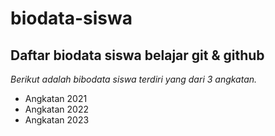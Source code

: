 # biodata-siswa
Daftar biodata siswa belajar git &amp; github
---
*Berikut adalah bibodata siswa terdiri yang dari 3 angkatan.*
- Angkatan 2021
- Angkatan 2022
- Angkatan 2023
